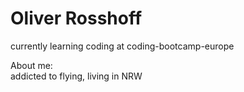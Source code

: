 # Oliver Rosshoff

currently learning coding at coding-bootcamp-europe

About me:
<br>addicted to flying, living in NRW



